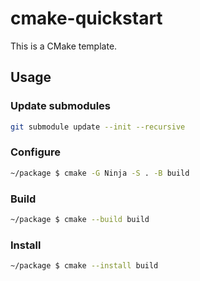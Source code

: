 # cmake-quickstart

This is a CMake template.

## Usage

### Update submodules

```sh
git submodule update --init --recursive
```

### Configure

```sh
~/package $ cmake -G Ninja -S . -B build
```

### Build

```sh
~/package $ cmake --build build
```

### Install

```sh
~/package $ cmake --install build
```
